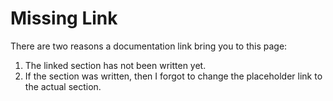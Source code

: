 # Missing Link

There are two reasons a documentation link bring you to this page:

1. The linked section has not been written yet.
2. If the section was written, then I forgot to change the placeholder link to the actual section.
